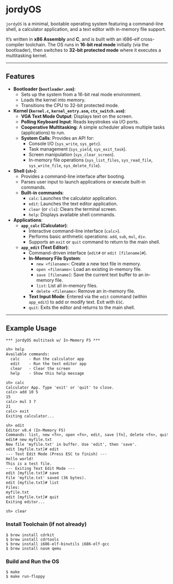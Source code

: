 # jordyOS

`jordyOS` is a minimal, bootable operating system featuring a command-line shell, a calculator application, and a text editor with in-memory file support.

It’s written in **x86 Assembly** and **C**, and is built with an i686-elf cross-compiler toolchain.
The OS runs in **16-bit real mode** initially (via the bootloader), then switches to **32-bit protected mode** where it executes a multitasking kernel.

---

## Features

-   **Bootloader (`bootloader.asm`)**:
    * Sets up the system from a 16-bit real mode environment.
    * Loads the kernel into memory.
    * Transitions the CPU to 32-bit protected mode.
-   **Kernel (`kernel.c`, `kernel_entry.asm`, `ctx_switch.asm`)**:
    * **VGA Text Mode Output**: Displays text on the screen.
    * **Polling Keyboard Input**: Reads keystrokes via I/O ports.
    * **Cooperative Multitasking**: A simple scheduler allows multiple tasks (applications) to run.
    * **System Calls**: Provides an API for:
        * Console I/O (`sys_write`, `sys_getc`).
        * Task management (`sys_yield`, `sys_exit_task`).
        * Screen manipulation (`sys_clear_screen`).
        * In-memory file operations (`sys_list_files`, `sys_read_file`, `sys_write_file`, `sys_delete_file`).
-   **Shell (`sh>`)**:
    * Provides a command-line interface after booting.
    * Parses user input to launch applications or execute built-in commands.
    * **Built-in commands**:
        * `calc`: Launches the calculator application.
        * `edit`: Launches the text editor application.
        * `clear` (or `cls`): Clears the terminal screen.
        * `help`: Displays available shell commands.
-   **Applications**:
    * **`app_calc` (Calculator)**:
        * Interactive command-line interface (`calc>`).
        * Performs basic arithmetic operations: `add`, `sub`, `mul`, `div`.
        * Supports an `exit` or `quit` command to return to the main shell.
    * **`app_edit` (Text Editor)**:
        * Command-driven interface (`edit#` or `edit [filename]#`).
        * **In-Memory File System**:
            * `new <filename>`: Create a new text file in memory.
            * `open <filename>`: Load an existing in-memory file.
            * `save [filename]`: Save the current text buffer to an in-memory file.
            * `list`: List all in-memory files.
            * `delete <filename>`: Remove an in-memory file.
        * **Text Input Mode**: Entered via the `edit` command (within `app_edit`) to add or modify text. Exit with `ESC`.
        * `quit`: Exits the editor and returns to the main shell.

---

## Example Usage

```txt
*** jordyOS multitask w/ In-Memory FS ***

sh> help
Available commands:
  calc    - Run the calculator app
  edit    - Run the text editor app
  clear   - Clear the screen
  help    - Show this help message

sh> calc
Calculator App. Type 'exit' or 'quit' to close.
calc> add 10 5
15
calc> mul 3 7
21
calc> exit
Exiting calculator...

sh> edit
Editor v0.4 (In-Memory FS)
Commands: list, new <fn>, open <fn>, edit, save [fn], delete <fn>, quit
edit# new myfile.txt
New file 'myfile.txt' in buffer. Use 'edit', then 'save'.
edit [myfile.txt]# edit
--- Text Edit Mode (Press ESC to finish) ---
Hello world!
This is a test file.
--- Exiting Text Edit Mode ---
edit [myfile.txt]# save
File 'myfile.txt' saved (36 bytes).
edit [myfile.txt]# list
Files:
myfile.txt
edit [myfile.txt]# quit
Exiting editor...

sh> clear
```
### Install Toolchain (if not already)

```
$ brew install cdrkit
$ brew install cdrtools
$ brew install i686-elf-binutils i686-elf-gcc
$ brew install nasm qemu
```

### Build and Run the OS

```
$ make
$ make run-floppy
```
